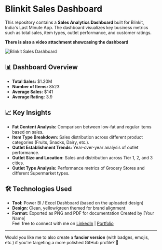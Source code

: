 # Blinkit Sales Dashboard

This repository contains a **Sales Analytics Dashboard** built for Blinkit, India's Last Minute App. The dashboard visualizes key business metrics such as total sales, item types, outlet performance, and customer ratings.

**There is also a video attachment showcasing the dashboard**

![Blinkit Sales Dashboard](https://github.com/dnsm96/Blinkit-powerbi-Dashboard/blob/main/blinkit_dashboard.png?raw=true)


## 📊 Dashboard Overview

- **Total Sales:** $1.20M
- **Number of Items:** 8523
- **Average Sales:** $141
- **Average Rating:** 3.9

## 📈 Key Insights

- **Fat Content Analysis:** Comparison between low-fat and regular items based on sales.
- **Item Type Breakdown:** Sales distribution across different product categories (Fruits, Snacks, Dairy, etc.).
- **Outlet Establishment Trends:** Year-over-year analysis of outlet performance.
- **Outlet Size and Location:** Sales and distribution across Tier 1, 2, and 3 cities.
- **Outlet Type Analysis:** Performance metrics of Grocery Stores and different Supermarket types.

## 🛠️ Technologies Used

- **Tool:** Power BI / Excel Dashboard (based on the uploaded design)
- **Design:** Clean, yellow/green themed for brand alignment
- **Format:** Exported as PNG and PDF for documentation
Created by [Your Name]  
Feel free to connect with me on [LinkedIn](#) | [Portfolio](#)

---

Would you like me to also create a **fancier version** (with badges, emojis, etc.) if you're targeting a more polished GitHub profile? 🚀
